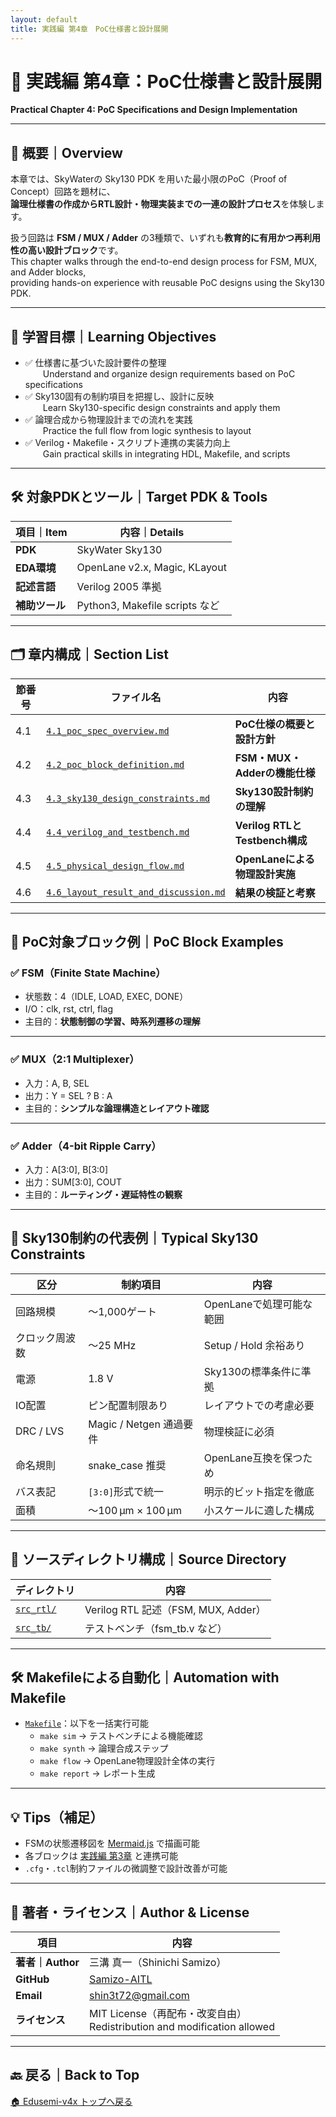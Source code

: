 ```yaml
---
layout: default
title: 実践編 第4章　PoC仕様書と設計展開
---
```


# 🧩 実践編 第4章：PoC仕様書と設計展開  
**Practical Chapter 4: PoC Specifications and Design Implementation**

---

## 📘 概要｜Overview

本章では、SkyWaterの Sky130 PDK を用いた最小限のPoC（Proof of Concept）回路を題材に、  
**論理仕様書の作成からRTL設計・物理実装までの一連の設計プロセス**を体験します。

扱う回路は **FSM / MUX / Adder** の3種類で、いずれも**教育的に有用かつ再利用性の高い設計ブロック**です。  
This chapter walks through the end-to-end design process for FSM, MUX, and Adder blocks,  
providing hands-on experience with reusable PoC designs using the Sky130 PDK.

---

## 🎯 学習目標｜Learning Objectives

- ✅ 仕様書に基づいた設計要件の整理  
  Understand and organize design requirements based on PoC specifications  
- ✅ Sky130固有の制約項目を把握し、設計に反映  
  Learn Sky130-specific design constraints and apply them  
- ✅ 論理合成から物理設計までの流れを実践  
  Practice the full flow from logic synthesis to layout  
- ✅ Verilog・Makefile・スクリプト連携の実装力向上  
  Gain practical skills in integrating HDL, Makefile, and scripts  

---

## 🛠️ 対象PDKとツール｜Target PDK & Tools

| 項目｜Item | 内容｜Details |
|------|-----------------------------|
| **PDK** | SkyWater Sky130 |
| **EDA環境** | OpenLane v2.x, Magic, KLayout |
| **記述言語** | Verilog 2005 準拠 |
| **補助ツール** | Python3, Makefile scripts など |

---

## 🗂️ 章内構成｜Section List

| 節番号 | ファイル名 | 内容 |
|--------|------------|------|
| 4.1 | [`4.1_poc_spec_overview.md`](4.1_poc_spec_overview.md) | **PoC仕様の概要と設計方針**  
| 4.2 | [`4.2_poc_block_definition.md`](4.2_poc_block_definition.md) | **FSM・MUX・Adderの機能仕様**  
| 4.3 | [`4.3_sky130_design_constraints.md`](4.3_sky130_design_constraints.md) | **Sky130設計制約の理解**  
| 4.4 | [`4.4_verilog_and_testbench.md`](4.4_verilog_and_testbench.md) | **Verilog RTLとTestbench構成**  
| 4.5 | [`4.5_physical_design_flow.md`](4.5_physical_design_flow.md) | **OpenLaneによる物理設計実施**  
| 4.6 | [`4.6_layout_result_and_discussion.md`](4.6_layout_result_and_discussion.md) | **結果の検証と考察**  

---

## 🧱 PoC対象ブロック例｜PoC Block Examples

### ✅ FSM（Finite State Machine）

- 状態数：4（IDLE, LOAD, EXEC, DONE）  
- I/O：clk, rst, ctrl, flag  
- 主目的：**状態制御の学習、時系列遷移の理解**

---

### ✅ MUX（2:1 Multiplexer）

- 入力：A, B, SEL  
- 出力：Y = SEL ? B : A  
- 主目的：**シンプルな論理構造とレイアウト確認**

---

### ✅ Adder（4-bit Ripple Carry）

- 入力：A[3:0], B[3:0]  
- 出力：SUM[3:0], COUT  
- 主目的：**ルーティング・遅延特性の観察**

---

## 📏 Sky130制約の代表例｜Typical Sky130 Constraints

| 区分 | 制約項目 | 内容 |
|------|----------|------|
| 回路規模 | ～1,000ゲート | OpenLaneで処理可能な範囲 |
| クロック周波数 | ～25 MHz | Setup / Hold 余裕あり |
| 電源 | 1.8 V | Sky130の標準条件に準拠 |
| IO配置 | ピン配置制限あり | レイアウトでの考慮必要 |
| DRC / LVS | Magic / Netgen 通過要件 | 物理検証に必須 |
| 命名規則 | snake_case 推奨 | OpenLane互換を保つため |
| バス表記 | `[3:0]`形式で統一 | 明示的ビット指定を徹底 |
| 面積 | ～100 µm × 100 µm | 小スケールに適した構成 |

---

## 📁 ソースディレクトリ構成｜Source Directory

| ディレクトリ | 内容 |
|-------------|------|
| [`src_rtl/`](src_rtl/) | Verilog RTL 記述（FSM, MUX, Adder） |
| [`src_tb/`](src_tb/) | テストベンチ（fsm_tb.v など） |

---

## 🛠 Makefileによる自動化｜Automation with Makefile

- [`Makefile`](Makefile)：以下を一括実行可能  
  - `make sim` → テストベンチによる機能確認  
  - `make synth` → 論理合成ステップ  
  - `make flow` → OpenLane物理設計全体の実行  
  - `make report` → レポート生成

---

## 💡 Tips（補足）

- FSMの状態遷移図を [Mermaid.js](https://mermaid.js.org/) で描画可能  
- 各ブロックは [実践編 第3章](../e_chapter3_openlane_practice/README.md) と連携可能  
- `.cfg`・`.tcl`制約ファイルの微調整で設計改善が可能  

---

## 👤 著者・ライセンス｜Author & License

| 項目 | 内容 |
|------|------|
| **著者｜Author** | 三溝 真一（Shinichi Samizo） |
| **GitHub** | [Samizo-AITL](https://github.com/Samizo-AITL) |
| **Email** | [shin3t72@gmail.com](mailto:shin3t72@gmail.com) |
| **ライセンス** | MIT License（再配布・改変自由）<br>Redistribution and modification allowed |

---

## 🔙 戻る｜Back to Top  
[🏠 Edusemi-v4x トップへ戻る](../README.md)
